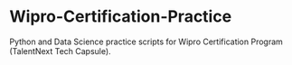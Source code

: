 # Wipro-Certification-Practice
Python and Data Science practice scripts for Wipro Certification Program (TalentNext Tech Capsule).
